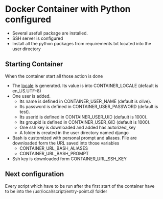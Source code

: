 # Docker Container with Python configured

 - Several usefull package are installed.
 - SSH server is configured
 - Install all the python packages from requirements.txt located into the user directory

## Starting Container
When the container start all those action is done
 - The [locale][1] is generated. Its value is into CONTAINER_LOCALE (default is en_US.UTF-8)
 - One user is added.
   - Its name is defined in CONTAINER_USER_NAME (default is olive).
   - Its password is defined in CONTAINER_USER_PASSWORD (default is test).
   - Its userid is defined in CONTAINER_USER_UID (default is 1000).
   - Its groupid is defined in CONTAINER_USER_GID (default is 1000).
   - One ssh key is downloaded and added has autorized_key
   - A folder is created in the user directory named django
 - Bash is customized with personal prompt and aliases. File are downloaded form the URL saved into those variables   
   - CONTAINER_URL_BASH_ALIASES
   - CONTAINER_URL_BASH_PROMPT
 - Ssh key is downloaded form CONTAINER_URL_SSH_KEY

## Next configuration
 Every script which have to be run after the first start of the container have to be into the /usr/local/script/entry-point.d/ folder
 
[1]: https://help.ubuntu.com/community/Locale
